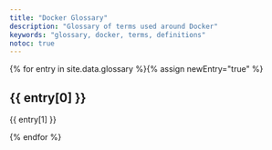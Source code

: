 ```yaml
---
title: "Docker Glossary"
description: "Glossary of terms used around Docker"
keywords: "glossary, docker, terms, definitions"
notoc: true
---
```

<!--
To edit/add/remove glossary entries, visit the YAML file at:
https://github.com/docker/docker.github.io/blob/master/_data/glossary.yaml

To get a specific entry while writing a page in the docs, enter Liquid text
like so:
{{ site.data.glossary["aufs"] }}
-->

{% for entry in site.data.glossary %}{% assign newEntry="true" %}

## {{ entry[0] }}

{{ entry[1] }}

{% endfor %}
